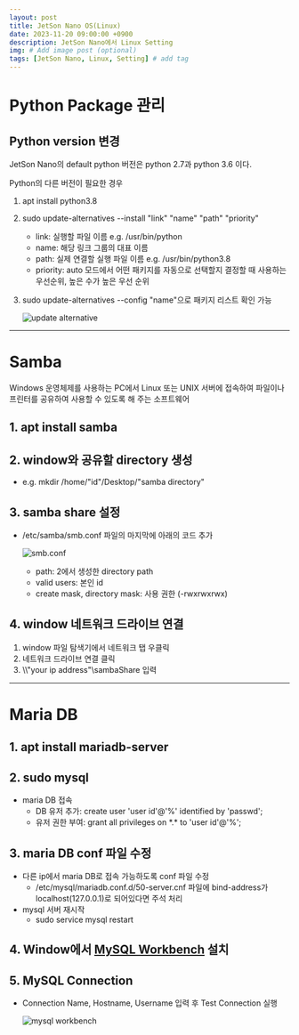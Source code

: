 ```yaml
---
layout: post
title: JetSon Nano OS(Linux)
date: 2023-11-20 09:00:00 +0900
description: JetSon Nano에서 Linux Setting
img: # Add image post (optional)
tags: [JetSon Nano, Linux, Setting] # add tag
---
```


# Python Package 관리

## Python version 변경

JetSon Nano의 default python 버전은 python 2.7과 python 3.6 이다.

Python의 다른 버전이 필요한 경우 

1. apt install python3.8
2. sudo update-alternatives --install "link" "name" "path" "priority"
	- link: 실행할 파일 이름 e.g. /usr/bin/python
	- name: 해당 링크 그룹의 대표 이름 
	- path: 실제 연결할 실행 파일 이름 e.g. /usr/bin/python3.8
	- priority: auto 모드에서 어떤 패키지를 자동으로 선택할지 결정할 때 사용하는 우선순위, 높은 수가 높은 우선 순위
3. sudo update-alternatives --config "name"으로 패키지 리스트 확인 가능
	
    ![update alternative]({{site.baseurl}}/assets/img/linux/update_alternatives.png)

---

# Samba

Windows 운영체제를 사용하는 PC에서 Linux 또는 UNIX 서버에 접속하여 파일이나 프린터를 공유하여 사용할 수 있도록 해 주는 소프트웨어
## 1. apt install samba

## 2. window와 공유할 directory 생성

- e.g. mkdir /home/"id"/Desktop/"samba directory"

## 3. samba share 설정

- /etc/samba/smb.conf 파일의 마지막에 아래의 코드 추가
	
    ![smb.conf]({{site.baseurl}}/assets/img/linux/sambashare.png)
    - path: 2에서 생성한 directory path
    - valid users: 본인 id
    - create mask, directory mask: 사용 권한 (-rwxrwxrwx)

## 4. window 네트워크 드라이브 연결

1. window 파일 탐색기에서 네트워크 탭 우클릭
2. 네트워크 드라이브 연결 클릭
3. \\\\"your ip address"\\sambaShare 입력

---

# Maria DB

## 1. apt install mariadb-server

## 2. sudo mysql

- maria DB 접속
	- DB 유저 추가: create user 'user id'@'%' identified by 'passwd';
	- 유저 권한 부여: grant all privileges on \*.\* to 'user id'@'%'; 

## 3. maria DB conf 파일 수정 

- 다른 ip에서 maria DB로 접속 가능하도록 conf 파일 수정
	- /etc/mysql/mariadb.conf.d/50-server.cnf 파일에 bind-address가 localhost(127.0.0.1)로 되어있다면 주석 처리
- mysql 서버 재시작
	- sudo service mysql restart 

## 4. Window에서 [MySQL Workbench](https://dev.mysql.com/downloads/file/?id=519997) 설치

## 5. MySQL Connection

- Connection Name, Hostname, Username 입력 후 Test Connection 실행
    
    ![mysql workbench]( {{site.baseurl}}/assets/img/linux/mysql_workbench.png)

